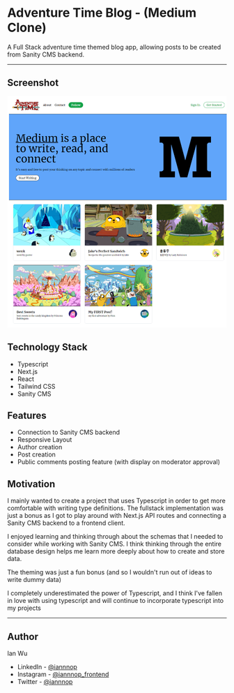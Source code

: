 # Adventure Time Blog - (Medium Clone)

A Full Stack adventure time themed blog app, allowing posts to be created from Sanity CMS backend.

---

## Screenshot
![](./mainpage.png)

## Technology Stack
- Typescript
- Next.js
- React
- Tailwind CSS
- Sanity CMS

## Features

- Connection to Sanity CMS backend
- Responsive Layout
- Author creation
- Post creation
- Public comments posting feature (with display on moderator approval)

## Motivation

I mainly wanted to create a project that uses Typescript in order to get more comfortable with writing type definitions. The fullstack implementation was just a bonus as I got to play around with Next.js API routes and connecting a Sanity CMS backend to a frontend client. 

I enjoyed learning and thinking through about the schemas that I needed to consider while working with Sanity CMS. I think thinking through the entire database design helps me learn more deeply about how to create and store data.

The theming was just a fun bonus (and so I wouldn't run out of ideas to write dummy data)

I completely underestimated the power of Typescript, and I think I've fallen in love with using typescript and will continue to incorporate typescript into my projects

---

## Author
Ian Wu

- LinkedIn - [@iannnop](https://www.linkedin.com/in/iannnop/)
- Instagram - [@iannnop_frontend](https://www.instagram.com/iannnop_frontend/)
- Twitter - [@iannnop](https://www.twitter.com/iannnop)

